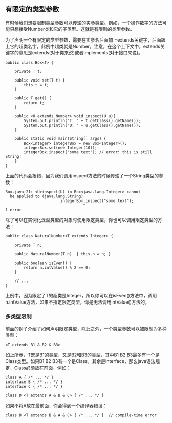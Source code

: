 ## 有限定的类型参数

有时候我们想要限制类型参数可以传递的实参类型。例如，一个操作数字的方法可能只想接受Number类和它的子类型。这就是有限制的类型参数。

为了声明一个有限定的类型参数，需要在实参名后面加上extends关键字，后面跟上它的超类名字，此例中超类就是Number。注意，在这个上下文中，extends关键字的意思是extends(对于类来说)或者implements(对于接口来说)。

```
public class Box<T> {

    private T t;          

    public void set(T t) {
        this.t = t;
    }

    public T get() {
        return t;
    }

    public <U extends Number> void inspect(U u){
        System.out.println("T: " + t.getClass().getName());
        System.out.println("U: " + u.getClass().getName());
    }

    public static void main(String[] args) {
        Box<Integer> integerBox = new Box<Integer>();
        integerBox.set(new Integer(10));
        integerBox.inspect("some text"); // error: this is still String!
    }
}

```

上面的代码会报错，因为我们调用inspect方法的时候传递了一个String类型的参数：

```
Box.java:21: <U>inspect(U) in Box<java.lang.Integer> cannot
  be applied to (java.lang.String)
                        integerBox.inspect("some text");
                                  ^
1 error

```

除了可以在实例化泛型类型的对象时使用限定类型，你也可以调用限定类型的方法：

```
public class NaturalNumber<T extends Integer> {

    private T n;

    public NaturalNumber(T n)  { this.n = n; }

    public boolean isEven() {
        return n.intValue() % 2 == 0;
    }

    // ...
}

```


上例中，因为限定了T的超类是Integer，所以你可以在isEven()方法中，调用n.intValue方法，如果不指定限定类型，你是无法调用intValue()方法的。


### 多类型限制

前面的例子介绍了如何声明限定类型，除此之外，一个类型参数可以被限制为多种类型：

```
<T extends B1 & B2 & B3>

```

如上所示，T既是B1的类型，又是B2和B3的类型，其中B1 B2 B3最多有一个是Class类型。如果B1 B2 B3有一个是Class，其余是Interface，那么java语法规定，Class必须放在前面，例如：

```
Class A { /* ... */ }
interface B { /* ... */ }
interface C { /* ... */ }

class D <T extends A & B & C> { /* ... */ }

```

如果不将A放在最前面，你会得到一个编译器错误：

```
class D <T extends B & A & C> { /* ... */ }  // compile-time error

```














